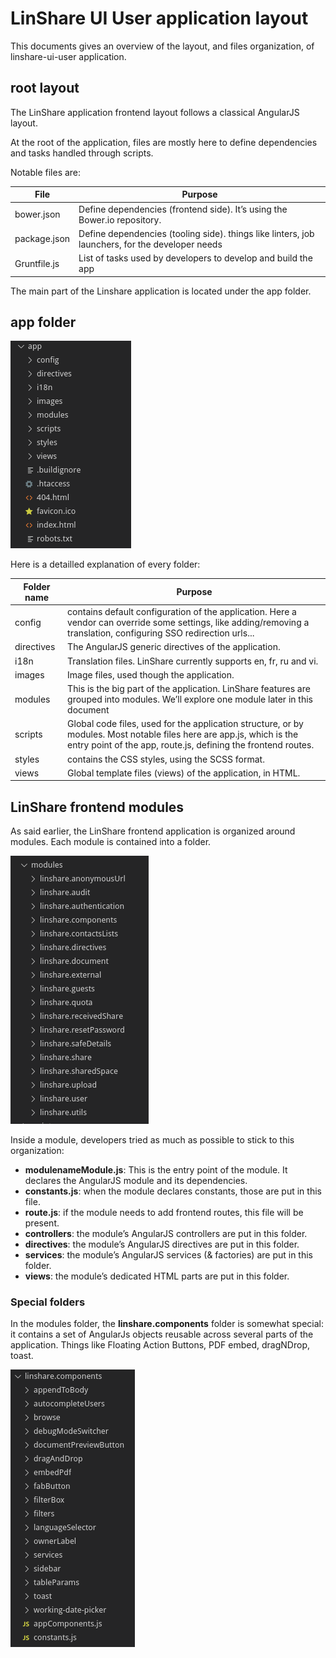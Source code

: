 # LinShare UI User application layout

This documents gives an overview of the layout, and files organization, of linshare-ui-user application.

## root layout

The LinShare application frontend layout follows a classical AngularJS layout.

At the root of the application, files are mostly here to define dependencies and tasks handled through scripts.

Notable files are:

| File  | Purpose  |
|---------|-----------------|
| bower.json  | Define dependencies (frontend side). It’s using the Bower.io repository.  |
| package.json  | Define dependencies (tooling side). things like linters, job launchers, for the developer needs  |
|  Gruntfile.js | List of tasks used by developers to develop and build the app  |

The main part of the Linshare application is located under the app folder.

## app folder

![Application files layout](images/application-files-layout.png "Files layout screenshot")

Here is a detailled explanation of every folder:

| Folder name  | Purpose  |
|--------------|-----------------|
| config  | contains default configuration of the application. Here a vendor can override some settings, like adding/removing a translation, configuring SSO redirection urls...  |
| directives | The AngularJS generic directives of the application. |
| i18n | Translation files. LinShare currently supports en, fr, ru and vi. |
| images | Image files, used though the application. |
| modules | This is the big part of the application. LinShare features are grouped into modules. We’ll explore one module later in this document |
| scripts | Global code files, used for the application structure, or by modules. Most notable files here are app.js, which is the entry point of the app, route.js, defining the frontend routes. |
| styles | contains the CSS styles, using the SCSS format. |
| views | Global template files (views) of the application, in HTML. |

## LinShare frontend modules

As said earlier, the LinShare frontend application is organized around modules. Each module is contained into a folder.

![Application modules folder](images/application-modules-folder.png "app/modules folder screenshot")

Inside a module, developers tried as much as possible to stick to this organization:

* **modulenameModule.js**: This is the entry point of the module. It declares the AngularJS module and its dependencies.
* **constants.js**: when the module declares constants, those are put in this file.
* **route.js**: if the module needs to add frontend routes, this file will be present.
* **controllers**: the module’s AngularJS controllers are put in this folder.
* **directives**: the module’s AngularJS directives are put in this folder.
* **services**: the module’s AngularJS services (& factories) are put in this folder.
* **views**: the module’s dedicated HTML parts are put in this folder.

### Special folders

In the modules folder, the **linshare.components** folder is somewhat special: it contains a set of AngularJs objects reusable across several parts of the application. Things like Floating Action Buttons, PDF embed, dragNDrop, toast.

![linshare.components folder](images/application-linshare_components-folder.png "linshare.components folder screenshot")
